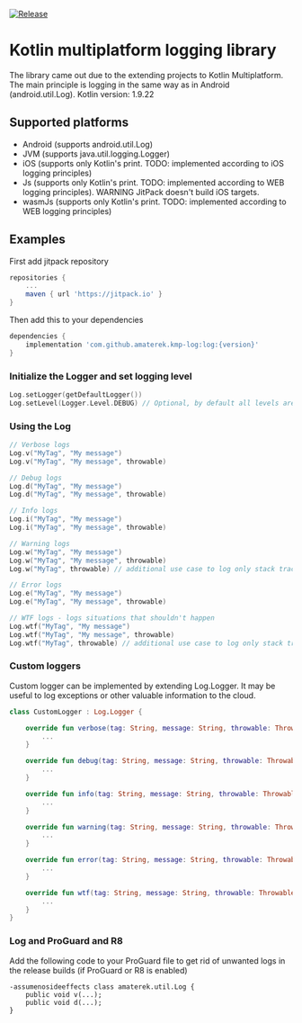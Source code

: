 [![Release](https://jitpack.io/v/amaterek/kmp-log.svg)](https://jitpack.io/#amaterek/kmp-log)

# Kotlin multiplatform logging library
The library came out due to the extending projects to Kotlin Multiplatform.
The main principle is logging in the same way as in Android (android.util.Log).
Kotlin version: 1.9.22

## Supported platforms
* Android (supports android.util.Log)
* JVM (supports java.util.logging.Logger)
* iOS (supports only Kotlin's print. TODO: implemented according to iOS logging principles)
* Js (supports only Kotlin's print. TODO: implemented according to WEB logging principles). WARNING JitPack doesn't build iOS targets.
* wasmJs (supports only Kotlin's print. TODO: implemented according to WEB logging principles)

## Examples

First add jitpack repository

```gradle
repositories {
    ...
    maven { url 'https://jitpack.io' }
}
```

Then add this to your dependencies

```gradle
dependencies {
    implementation 'com.github.amaterek.kmp-log:log:{version}'
}
```

### Initialize the Logger and set logging level
```kotlin
Log.setLogger(getDefaultLogger())
Log.setLevel(Logger.Level.DEBUG) // Optional, by default all levels are active
```

### Using the Log
```kotlin
// Verbose logs
Log.v("MyTag", "My message")
Log.v("MyTag", "My message", throwable)

// Debug logs
Log.d("MyTag", "My message")
Log.d("MyTag", "My message", throwable)

// Info logs
Log.i("MyTag", "My message")
Log.i("MyTag", "My message", throwable)

// Warning logs
Log.w("MyTag", "My message")
Log.w("MyTag", "My message", throwable)
Log.w("MyTag", throwable) // additional use case to log only stack trace

// Error logs
Log.e("MyTag", "My message")
Log.e("MyTag", "My message", throwable)

// WTF logs - logs situations that shouldn't happen
Log.wtf("MyTag", "My message")
Log.wtf("MyTag", "My message", throwable)
Log.wtf("MyTag", throwable) // additional use case to log only stack trace
```

### Custom loggers
Custom logger can be implemented by extending Log.Logger. It may be useful to log exceptions or other valuable information to the cloud.
```kotlin
class CustomLogger : Log.Logger {

    override fun verbose(tag: String, message: String, throwable: Throwable?) {
        ...
    }

    override fun debug(tag: String, message: String, throwable: Throwable?) {
        ...
    }

    override fun info(tag: String, message: String, throwable: Throwable?) {
        ...
    }

    override fun warning(tag: String, message: String, throwable: Throwable?) {
        ...
    }

    override fun error(tag: String, message: String, throwable: Throwable?) {
        ...
    }

    override fun wtf(tag: String, message: String, throwable: Throwable?) {
        ...
    }
}
```

### Log and ProGuard and R8
Add the following code to your ProGuard file to get rid of unwanted logs in the release builds (if ProGuard or R8 is enabled)
```
-assumenosideeffects class amaterek.util.Log {
    public void v(...);
    public void d(...);
}
```
